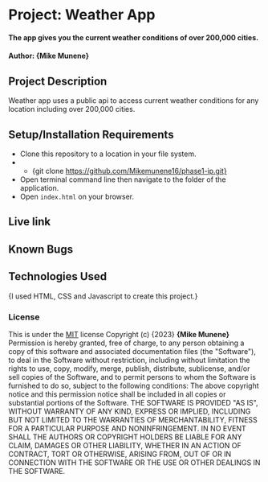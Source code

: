 # Project: Weather App

#### The app gives you the current weather conditions of over 200,000 cities.

#### Author: **{Mike Munene}**

## Project Description

Weather app uses a public api to access current weather conditions for any location including over 200,000 cities.

## Setup/Installation Requirements

- Clone this repository to a location in your file system.
- - {git clone https://github.com/Mikemunene16/phase1-ip.git}
- Open terminal command line then navigate to the folder of the application.
- Open `index.html` on your browser.

## Live link

## Known Bugs

## Technologies Used

{I used HTML, CSS and Javascript to create this project.}

### License

This is under the [MIT](LICENSE) license
Copyright (c) {2023} **{Mike Munene}**
Permission is hereby granted, free of charge, to any person obtaining a copy of this software and associated documentation files (the "Software"), to deal in the Software without restriction, including without limitation the rights to use, copy, modify, merge, publish, distribute, sublicense, and/or sell copies of the Software, and to permit persons to whom the Software is furnished to do so, subject to the following conditions:
The above copyright notice and this permission notice shall be included in all copies or substantial portions of the Software.
THE SOFTWARE IS PROVIDED "AS IS", WITHOUT WARRANTY OF ANY KIND, EXPRESS OR IMPLIED, INCLUDING BUT NOT LIMITED TO THE WARRANTIES OF MERCHANTABILITY, FITNESS FOR A PARTICULAR PURPOSE AND NONINFRINGEMENT. IN NO EVENT SHALL THE AUTHORS OR COPYRIGHT HOLDERS BE LIABLE FOR ANY CLAIM, DAMAGES OR OTHER LIABILITY, WHETHER IN AN ACTION OF CONTRACT, TORT OR OTHERWISE, ARISING FROM, OUT OF OR IN CONNECTION WITH THE SOFTWARE OR THE USE OR OTHER DEALINGS IN THE SOFTWARE.
